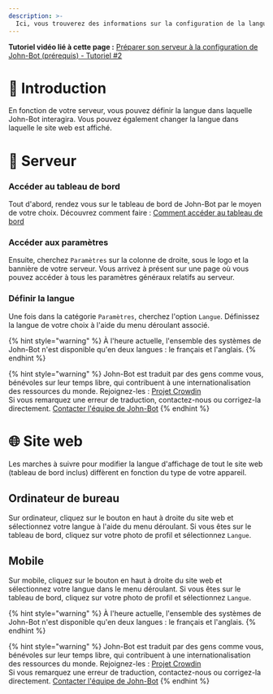 ```yaml
---
description: >-
  Ici, vous trouverez des informations sur la configuration de la langue d'affichage de John-Bot.
---
```


**Tutoriel vidéo lié à cette page :** [Préparer son serveur à la configuration de John-Bot (prérequis) - Tutoriel #2](https://jnbt.xyz/fr/tutorials/start)

# :rocket: Introduction

En fonction de votre serveur, vous pouvez définir la langue dans laquelle John-Bot interagira. Vous pouvez également changer la langue dans laquelle le site web est affiché.

# :robot: Serveur

### Accéder au tableau de bord

Tout d'abord, rendez vous sur le tableau de bord de John-Bot par le moyen de votre choix. Découvrez comment faire : [Comment accéder au tableau de bord](../../guide/guide.md#pushpin-accéder-au-tableau-de-bord)

### Accéder aux paramètres

Ensuite, cherchez `Paramètres` sur la colonne de droite, sous le logo et la bannière de votre serveur. Vous arrivez à présent sur une page où vous pouvez accéder à tous les paramètres généraux relatifs au serveur.

### Définir la langue

Une fois dans la catégorie `Paramètres`, cherchez l'option `Langue`. Définissez la langue de votre choix à l'aide du menu déroulant associé.

{% hint style="warning" %}
À l'heure actuelle, l'ensemble des systèmes de John-Bot n'est disponible qu'en deux langues : le français et l'anglais.
{% endhint %}

{% hint style="warning" %}
John-Bot est traduit par des gens comme vous, bénévoles sur leur temps libre, qui contribuent à une internationalisation des ressources du monde. Rejoignez-les : [Projet Crowdin](https://crowdin.johnbot.app/)
<br/> Si vous remarquez une erreur de traduction, contactez-nous ou corrigez-la directement. [Contacter l'équipe de John-Bot](../../contact.md)
{% endhint %}

# :globe_with_meridians: Site web

Les marches à suivre pour modifier la langue d'affichage de tout le site web (tableau de bord inclus) diffèrent en fonction du type de votre appareil.

## Ordinateur de bureau

Sur ordinateur, cliquez sur le bouton en haut à droite du site web et sélectionnez votre langue à l'aide du menu déroulant. Si vous êtes sur le tableau de bord, cliquez sur votre photo de profil et sélectionnez `Langue`.

## Mobile

Sur mobile, cliquez sur le bouton en haut à droite du site web et sélectionnez votre langue dans le menu déroulant. Si vous êtes sur le tableau de bord, cliquez sur votre photo de profil et sélectionnez `Langue`.

{% hint style="warning" %}
À l'heure actuelle, l'ensemble des systèmes de John-Bot n'est disponible qu'en deux langues : le français et l'anglais.
{% endhint %}

{% hint style="warning" %}
John-Bot est traduit par des gens comme vous, bénévoles sur leur temps libre, qui contribuent à une internationalisation des ressources du monde. Rejoignez-les : [Projet Crowdin](https://crowdin.johnbot.app/)
<br/> Si vous remarquez une erreur de traduction, contactez-nous ou corrigez-la directement. [Contacter l'équipe de John-Bot](../../contact.md)
{% endhint %}